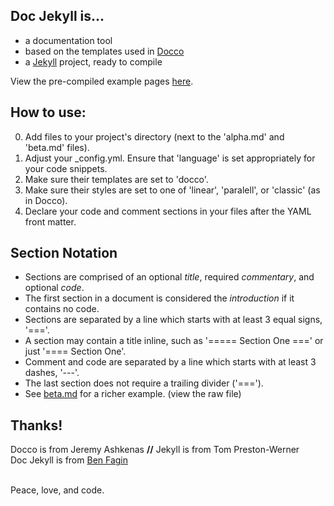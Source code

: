Doc Jekyll is...
------------
* a documentation tool
* based on the templates used in [Docco](http://jashkenas.github.io/docco/)
* a [Jekyll](http://jekyllrb.com/) project, ready to compile

View the pre-compiled example pages [here](http://unquietcode.github.io/doc-jekyll).

How to use:
-------------
0. Add files to your project's directory (next to the 'alpha.md' and 'beta.md' files).
1. Adjust your _config.yml. Ensure that 'language' is set appropriately for your code snippets.
2. Make sure their templates are set to 'docco'.
3. Make sure their styles are set to one of 'linear', 'paralell', or 'classic' (as in Docco).
4. Declare your code and comment sections in your files after the YAML front matter.

Section Notation
---------------
* Sections are comprised of an optional _title_, required _commentary_, and optional _code_.
* The first section in a document is considered the _introduction_ if it contains no code.
* Sections are separated by a line which starts with at least 3 equal signs, '==='.
* A section may contain a title inline, such as '===== Section One ===' or just '==== Section One'.
* Comment and code are separated by a line which starts with at least 3 dashes, '---'.
* The last section does not require a trailing divider ('===').
* See [beta.md](https://raw.github.com/UnquietCode/doc-jekyll/master/beta.md) for a richer example. (view the raw file)

## Thanks!
Docco is from Jeremy Ashkenas **//** Jekyll is from Tom Preston-Werner  
Doc Jekyll is from [Ben Fagin](https://github.com/UnquietCode)
  
&nbsp;  
Peace, love, and code.
